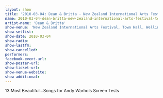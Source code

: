 ```yaml
---
layout: show
title: '2010-03-04: Dean & Britta - New Zealand International Arts Festival, Town Hall, Wellington, New Zealand'
name: 2010-03-04-dean-britta-new-zealand-international-arts-festival-town-hall-wellington-new-zealand
artist-name: 'Dean & Britta'
show-venue: 'New Zealand International Arts Festival, Town Hall, Wellington, New Zealand'
show-setlist: 
show-date: 2010-03-04
show-radio: 
show-lastfm: 
show-cancelled: 
performers: 
facebook-event-url: 
show-poster-url: 
show-ticket-url: 
show-venue-website: 
show-additional: 
---
```


13 Most Beautiful...Songs for Andy Warhols Screen Tests